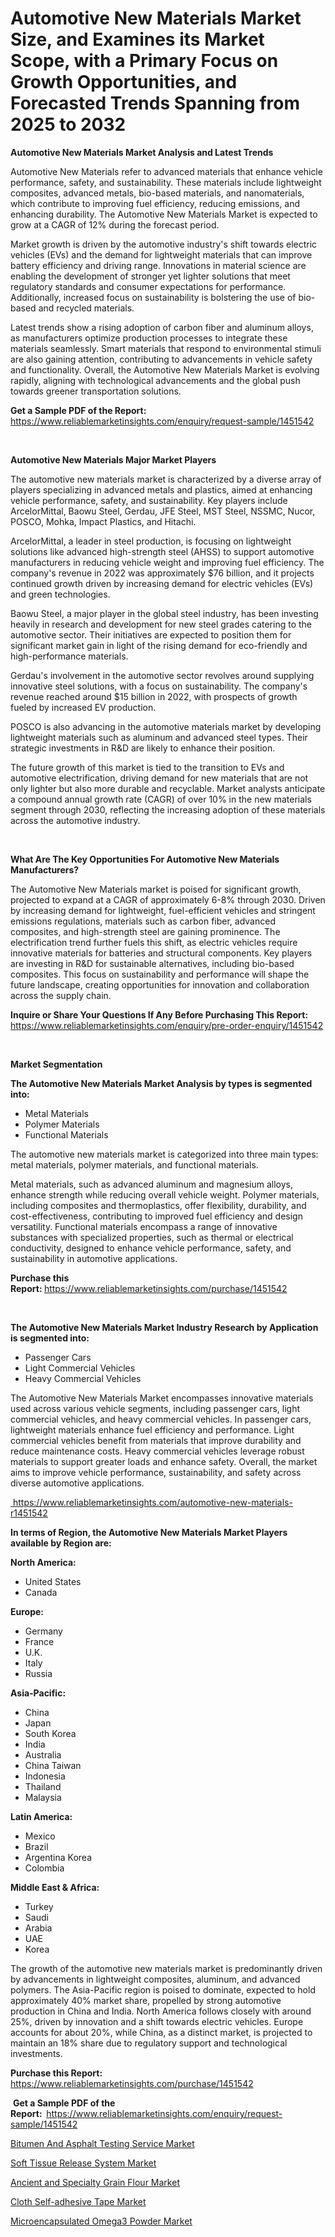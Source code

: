 <p><h1>Automotive New Materials Market Size, and Examines its Market Scope, with a Primary Focus on Growth Opportunities, and Forecasted Trends Spanning from 2025 to 2032</h1></p><p><strong>Automotive New Materials Market Analysis and Latest Trends</strong></p>
<p><p>Automotive New Materials refer to advanced materials that enhance vehicle performance, safety, and sustainability. These materials include lightweight composites, advanced metals, bio-based materials, and nanomaterials, which contribute to improving fuel efficiency, reducing emissions, and enhancing durability. The Automotive New Materials Market is expected to grow at a CAGR of 12% during the forecast period. </p><p>Market growth is driven by the automotive industry's shift towards electric vehicles (EVs) and the demand for lightweight materials that can improve battery efficiency and driving range. Innovations in material science are enabling the development of stronger yet lighter solutions that meet regulatory standards and consumer expectations for performance. Additionally, increased focus on sustainability is bolstering the use of bio-based and recycled materials. </p><p>Latest trends show a rising adoption of carbon fiber and aluminum alloys, as manufacturers optimize production processes to integrate these materials seamlessly. Smart materials that respond to environmental stimuli are also gaining attention, contributing to advancements in vehicle safety and functionality. Overall, the Automotive New Materials Market is evolving rapidly, aligning with technological advancements and the global push towards greener transportation solutions.</p></p>
<p><strong>Get a Sample PDF of the Report:&nbsp;</strong> <a href="https://www.reliablemarketinsights.com/enquiry/request-sample/1451542?utm_campaign=2012&utm_medium=2&utm_source=Github&utm_content=ia&utm_term=02022025&utm_id=automotive-new-materials">https://www.reliablemarketinsights.com/enquiry/request-sample/1451542</a></p>
<p>&nbsp;</p>
<p><strong>Automotive New Materials Major Market Players</strong></p>
<p><p>The automotive new materials market is characterized by a diverse array of players specializing in advanced metals and plastics, aimed at enhancing vehicle performance, safety, and sustainability. Key players include ArcelorMittal, Baowu Steel, Gerdau, JFE Steel, MST Steel, NSSMC, Nucor, POSCO, Mohka, Impact Plastics, and Hitachi. </p><p>ArcelorMittal, a leader in steel production, is focusing on lightweight solutions like advanced high-strength steel (AHSS) to support automotive manufacturers in reducing vehicle weight and improving fuel efficiency. The company's revenue in 2022 was approximately $76 billion, and it projects continued growth driven by increasing demand for electric vehicles (EVs) and green technologies.</p><p>Baowu Steel, a major player in the global steel industry, has been investing heavily in research and development for new steel grades catering to the automotive sector. Their initiatives are expected to position them for significant market gain in light of the rising demand for eco-friendly and high-performance materials.</p><p>Gerdau's involvement in the automotive sector revolves around supplying innovative steel solutions, with a focus on sustainability. The company's revenue reached around $15 billion in 2022, with prospects of growth fueled by increased EV production.</p><p>POSCO is also advancing in the automotive materials market by developing lightweight materials such as aluminum and advanced steel types. Their strategic investments in R&D are likely to enhance their position.</p><p>The future growth of this market is tied to the transition to EVs and automotive electrification, driving demand for new materials that are not only lighter but also more durable and recyclable. Market analysts anticipate a compound annual growth rate (CAGR) of over 10% in the new materials segment through 2030, reflecting the increasing adoption of these materials across the automotive industry.</p></p>
<p>&nbsp;</p>
<p><strong>What Are The Key Opportunities For Automotive New Materials Manufacturers?</strong></p>
<p><p>The Automotive New Materials market is poised for significant growth, projected to expand at a CAGR of approximately 6-8% through 2030. Driven by increasing demand for lightweight, fuel-efficient vehicles and stringent emissions regulations, materials such as carbon fiber, advanced composites, and high-strength steel are gaining prominence. The electrification trend further fuels this shift, as electric vehicles require innovative materials for batteries and structural components. Key players are investing in R&D for sustainable alternatives, including bio-based composites. This focus on sustainability and performance will shape the future landscape, creating opportunities for innovation and collaboration across the supply chain.</p></p>
<p><strong>Inquire or Share Your Questions If Any Before Purchasing This Report:</strong> <a href="https://www.reliablemarketinsights.com/enquiry/pre-order-enquiry/1451542?utm_campaign=2012&utm_medium=2&utm_source=Github&utm_content=ia&utm_term=02022025&utm_id=automotive-new-materials">https://www.reliablemarketinsights.com/enquiry/pre-order-enquiry/1451542</a></p>
<p>&nbsp;</p>
<p><strong>Market Segmentation</strong></p>
<p><strong>The Automotive New Materials Market Analysis by types is segmented into:</strong></p>
<p><ul><li>Metal Materials</li><li>Polymer Materials</li><li>Functional Materials</li></ul></p>
<p><p>The automotive new materials market is categorized into three main types: metal materials, polymer materials, and functional materials. </p><p>Metal materials, such as advanced aluminum and magnesium alloys, enhance strength while reducing overall vehicle weight. Polymer materials, including composites and thermoplastics, offer flexibility, durability, and cost-effectiveness, contributing to improved fuel efficiency and design versatility. Functional materials encompass a range of innovative substances with specialized properties, such as thermal or electrical conductivity, designed to enhance vehicle performance, safety, and sustainability in automotive applications.</p></p>
<p><strong>Purchase this Report:&nbsp;</strong><a href="https://www.reliablemarketinsights.com/purchase/1451542?utm_campaign=2012&utm_medium=2&utm_source=Github&utm_content=ia&utm_term=02022025&utm_id=automotive-new-materials">https://www.reliablemarketinsights.com/purchase/1451542</a></p>
<p>&nbsp;</p>
<p><strong>The Automotive New Materials Market Industry Research by Application is segmented into:</strong></p>
<p><ul><li>Passenger Cars</li><li>Light Commercial Vehicles</li><li>Heavy Commercial Vehicles</li></ul></p>
<p><p>The Automotive New Materials Market encompasses innovative materials used across various vehicle segments, including passenger cars, light commercial vehicles, and heavy commercial vehicles. In passenger cars, lightweight materials enhance fuel efficiency and performance. Light commercial vehicles benefit from materials that improve durability and reduce maintenance costs. Heavy commercial vehicles leverage robust materials to support greater loads and enhance safety. Overall, the market aims to improve vehicle performance, sustainability, and safety across diverse automotive applications.</p></p>
<p><a href="https://www.reliablemarketinsights.com/automotive-new-materials-r1451542?utm_campaign=2012&utm_medium=2&utm_source=Github&utm_content=ia&utm_term=02022025&utm_id=automotive-new-materials">&nbsp;https://www.reliablemarketinsights.com/automotive-new-materials-r1451542</a></p>
<p><strong>In terms of Region, the Automotive New Materials Market Players available by Region are:</strong></p>
<p>
    <p> <strong> North America: </strong>
        <ul>
            <li>United States</li>
            <li>Canada</li>
        </ul>
        </p> 
    <p> <strong> Europe: </strong>
        <ul>
            <li>Germany</li>
            <li>France</li>
            <li>U.K.</li>
            <li>Italy</li>
            <li>Russia</li>
        </ul>
        </p> 
    <p> <strong> Asia-Pacific: </strong>
        <ul>
            <li>China</li>
            <li>Japan</li>
            <li>South Korea</li>
            <li>India</li>
            <li>Australia</li>
            <li>China Taiwan</li>
            <li>Indonesia</li>
            <li>Thailand</li>
            <li>Malaysia</li>
        </ul>
        </p> 
    <p> <strong> Latin America: </strong>
        <ul>
            <li>Mexico</li>
            <li>Brazil</li>
            <li>Argentina Korea</li>
            <li>Colombia</li>
        </ul>
        </p> 
    <p> <strong> Middle East & Africa: </strong>
        <ul>
            <li>Turkey</li>
            <li>Saudi</li>
            <li>Arabia</li>
            <li>UAE</li>
            <li>Korea</li>
        </ul>
    </p>
    </p>
<p><p>The growth of the automotive new materials market is predominantly driven by advancements in lightweight composites, aluminum, and advanced polymers. The Asia-Pacific region is poised to dominate, expected to hold approximately 40% market share, propelled by strong automotive production in China and India. North America follows closely with around 25%, driven by innovation and a shift towards electric vehicles. Europe accounts for about 20%, while China, as a distinct market, is projected to maintain an 18% share due to regulatory support and technological investments.</p></p>
<p><strong>Purchase this Report: </strong><a href="https://www.reliablemarketinsights.com/purchase/1451542?utm_campaign=2012&utm_medium=2&utm_source=Github&utm_content=ia&utm_term=02022025&utm_id=automotive-new-materials">https://www.reliablemarketinsights.com/purchase/1451542</a></p>
<p>&nbsp;<strong>Get a Sample PDF of the Report:&nbsp;&nbsp;</strong><a href="https://www.reliablemarketinsights.com/enquiry/request-sample/1451542?utm_campaign=2012&utm_medium=2&utm_source=Github&utm_content=ia&utm_term=02022025&utm_id=automotive-new-materials">https://www.reliablemarketinsights.com/enquiry/request-sample/1451542</a></p>
<p><strong></strong></p>
<p><p><a href="https://www.linkedin.com/pulse/trends-bitumen-asphalt-testing-service-market-2025-2032-expected-2mxif?utm_campaign=2012&utm_medium=2&utm_source=Github&utm_content=ia&utm_term=02022025&utm_id=automotive-new-materials">Bitumen And Asphalt Testing Service Market</a></p><p><a href="https://www.linkedin.com/pulse/global-growth-soft-tissue-release-system-market-projected-irtsc?utm_campaign=2012&utm_medium=2&utm_source=Github&utm_content=ia&utm_term=02022025&utm_id=automotive-new-materials">Soft Tissue Release System Market</a></p><p><a href="https://www.linkedin.com/pulse/detailed-market-study-global-ancient-specialty-grain-flour-euu6c?utm_campaign=2012&utm_medium=2&utm_source=Github&utm_content=ia&utm_term=02022025&utm_id=automotive-new-materials">Ancient and Specialty Grain Flour Market</a></p><p><a href="https://www.linkedin.com/pulse/cloth-self-adhesive-tape-market-size-revenue-trend-analysis-u0stf?utm_campaign=2012&utm_medium=2&utm_source=Github&utm_content=ia&utm_term=02022025&utm_id=automotive-new-materials">Cloth Self-adhesive Tape Market</a></p><p><a href="https://www.linkedin.com/pulse/future-ready-strategic-insights-global-microencapsulated-8y0vc?utm_campaign=2012&utm_medium=2&utm_source=Github&utm_content=ia&utm_term=02022025&utm_id=automotive-new-materials">Microencapsulated Omega3 Powder Market</a></p></p>